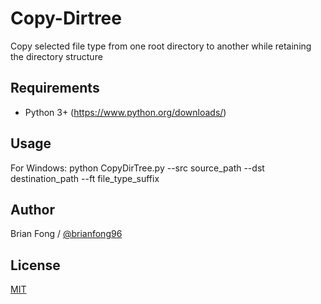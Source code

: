 # Copy-Dirtree
Copy selected file type from one root directory to another while retaining the directory structure

## Requirements
- Python 3+ (https://www.python.org/downloads/)

## Usage
For Windows:
    python CopyDirTree.py --src source_path --dst destination_path --ft file_type_suffix

## Author
Brian Fong / [@brianfong96](https://brianfong96.github.io)

## License
[MIT](https://github.com/brianfong96/brianfong96.github.io/blob/master/LICENSE)